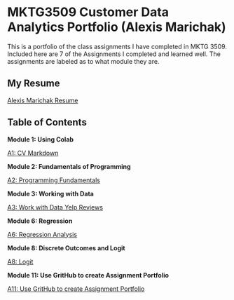 # MKTG3509 Customer Data Analytics Portfolio (Alexis Marichak)
This is a portfolio of the class assignments I have completed in MKTG 3509. Included here are 7 of the Assignments I completed and learned well. The assignments are labeled as to what module they are.

## My Resume
[Alexis Marichak Resume](https://colab.research.google.com/drive/1ZG4z4jU-IDB4iEHKm37k4qOqMLLaTgDO?usp=sharing)

## Table of Contents 

**Module 1: Using Colab** 

[A1: CV Markdown](https://templeu.instructure.com/courses/100008/assignments/1350602/submissions/121780?download=15089534)

**Module 2: Fundamentals of Programming**

[A2: Programming Fundamentals](https://templeu.instructure.com/courses/100008/assignments/1350603/submissions/121780?download=15250359)

**Module 3: Working with Data**

[A3: Work with Data Yelp Reviews](https://templeu.instructure.com/courses/100008/assignments/1350604/submissions/121780?download=15482065)


**Module 6: Regression**

[A6: Regression Analysis](Alexis_Marichak_A6_F2021_Regression_1.ipynb)


**Module 8: Discrete Outcomes and Logit**

[A8: Logit](https://templeu.instructure.com/courses/100008/assignments/1350609/submissions/121780?download=16273471)

**Module 11: Use GritHub to create Assignment Portfolio**

[A11: Use GritHub to create Assignment Portfolio](https://github.com/alexismarichak/MKTG3509ANALYTICS/blob/main/README.md)
